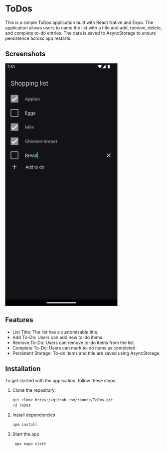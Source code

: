 # ToDos

This is a simple ToDos application built with React Native and Expo. The application allows users to name the list with a title and add, remove, delete, and complete to-do entries. The data is saved to AsyncStorage to ensure persistence across app restarts.

## Screenshots

<img src="./screenshots/screenshot.png" width="360" height="780">

## Features

- List Title: The list has a customizable title.
- Add To-Do: Users can add new to-do items.
- Remove To-Do: Users can remove to-do items from the list.
- Complete To-Do: Users can mark to-do items as completed.
- Persistent Storage: To-do items and title are saved using AsyncStorage.

## Installation

To get started with the application, follow these steps:

1. Clone the repository:

   ```bash
   git clone https://github.com/rkonde/ToDos.git
   cd ToDos
   ```

2. Install dependencies

   ```bash
   npm install
   ```

3. Start the app

   ```bash
    npx expo start
   ```
